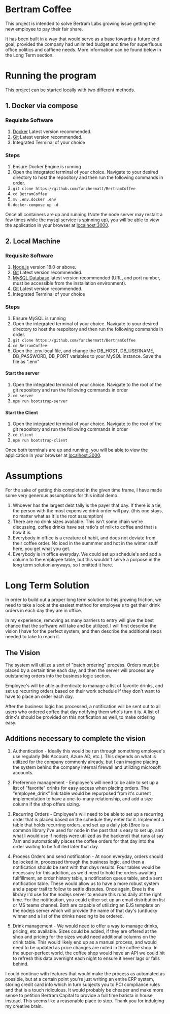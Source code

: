 # Bertram Coffee

This project is intended to solve Bertram Labs growing issue getting the new employee to pay their fair share. 

It has been built in a way that would serve as a base towards a future end goal, provided the company had unlimited budget and time for superfluous office politics and caffiene needs. More information can be found below in the Long Term section.

# Running the program

This project can be started locally with two different methods.

## 1. Docker via compose

### Requisite Software

1. [Docker](https://www.docker.com/products/docker-desktop/) Latest version recommended.
2. [Git](https://git-scm.com/downloads) Latest version recommended.
3. Integrated Terminal of your choice

### Steps

1. Ensure Docker Engine is running
2. Open the integrated terminal of your choice. Navigate to your desired directory to host the repository and then run the following commands in order.
3. `git clone https://github.com/fanchermatt/BertramCoffee`
4. `cd BetramCoffee`
5. `mv .env.docker .env`
6. `docker-compose up -d`

Once all containers are up and running (Note the node server may restart a few times while the mysql service is spinning up), you will be able to view the application in your browser at [localhost:3000](http://localhost:3000).

## 2. Local Machine

### Requisite Software

1. [Node.js](https://nodejs.org/en/download) version 18.0 or above.
2. [Git](https://git-scm.com/downloads) Latest version recommended.
3. [MySQL Database](https://dev.mysql.com/downloads/) latest version recommended (URL, and port number, must be accessible from the installation environment).
4. [Git](https://git-scm.com/downloads) Latest version recommended.
5. Integrated Terminal of your choice

### Steps

1. Ensure MySQL is running
2. Open the integrated terminal of your choice. Navigate to your desired directory to host the respoitory and then run the following commands in order.
3. `git clone https://github.com/fanchermatt/BertramCoffee`
4. `cd BetramCoffee`
5. Open the .env.local file, and change the DB_HOST, DB_USERNAME, DB_PASSWORD, DB_PORT variables to your MySQL instance. Save the file as ".env"

#### Start the server

1. Open the integrated terminal of your choice. Navigate to the root of the git repository and run the following commands in order
2. `cd server`
3. `npm run bootstrap-server`

#### Start the Client

1. Open the integrated terminal of your choice. Navigate to the root of the git repository and run the following commands in order
2. `cd client`
3. `npm run bootstrap-client`

Once both terminals are up and running, you will be able to view the application in your browser at [localhost:3000](http://localhost:3000).

# Assumptions

For the sake of getting this completed in the given time frame, I have made some very generous assumptions for this initial demo.

1. Whoever has the largest debt tally is the payer that day. If there is a tie, the person with the most expensive drink order will pay. (this one stays, no matter what as it is the root assumption)
2. There are no drink sizes available. This isn't some chain we're discussing, coffee drinks have set ratio's of milk to coffee and that is how it is.
3. Everybody in office is a creature of habit, and does not deviate from their coffee order. No iced in the summmer and hot in the winter stuff here, you get what you get.
4. Everybody is in office everyday. We could set up schedule's and add a column to the employee table, but this wouldn't serve a purpose in the long term solution anyways, so I omitted it here.

# Long Term Solution

In order to build out a proper long term solution to this growing friction, we need to take a look at the easiest method for employee's to get their drink orders in each day they are in office.

In my experience, removing as many barriers to entry will give the best chance that the software will take and be utilized. I will first describe the vision I have for the perfect system, and then describe the additional steps needed to take to reach it.

## The Vision

The system will utilize a sort of "batch ordering" process. Orders must be placed by a certain time each day, and then the server will process any outstanding orders into the business logic section.

Employee's will be able authenticate to manage a list of favorite drinks, and set up recurring orders based on their work schedule if they don't want to have to place an order each day.

After the business logic has processed, a notification will be sent out to all users who ordered coffee that day notifying them who's turn it is. A list of drink's should be provided on this notification as well, to make ordering easy.

## Additions necessary to complete the vision

1. Authentication - Ideally this would be run through something employee's use regularly (Ms Account, Azure AD, etc.). This depends on what is utilized for the company commonly already, but I can imagine placing the system behind the company internal firewall and utilizing microsoft accounts.

2. Preference management - Employee's will need to be able to set up a list of "favorite" drinks for easy access when placing orders. The "employee_drink" link table would be repurposed from it's current implementation to have a one-to-many relationship, and add a size column if the shop offers sizing.

3. Recurring Orders - Employee's will need to be able to set up a recurring order that is placed based on the schedule they enter for it. Implement a table that holds recurring orders, and set up a daily job (Bree is a common library i've used for node in the past that is easy to set up, and what I would use if nodejs were utilized as the backend) that runs at say 7am and automatically places the coffee orders for that day into the order waiting to be fulfilled later that day.

4. Process Orders and send notification - At noon everyday, orders should be locked in, processed through the business logic, and then a notification should be sent with that days results. Four tables would be necessary for this addition, as we'd need to hold the orders awaiting fullfillment, an order history table, a notification queue table, and a sent notification table. These would allow us to have a more robust system and a paper trail to follow to settle disputes. Once again, Bree is the library I'd use for the nodejs server to ensure this runs daily at the right time. For the notification, you could either set up an email distribution list or MS teams channel. Both are capable of utilizing an EJS template on the nodejs server which will provide the name of that day's (un)lucky winner and a list of the drinks needing to be ordered.

5. Drink management - We would need to offer a way to manage drinks, pricing, etc available. Sizes could be added, if they are offered at the shop and pricing for the sizes would need additional columns on the drink table. This would likely end up as a manual process, and would need to be updated as price changes are noted in the coffee shop. In the super-perfect world, the coffee shop would have an API we could hit to refresh this data overnight each night to ensure it never lags or falls behind.

I could continue with features that would make the process as automated as possible, but at a certain point you're just writing an entire ERP system, storing credit card info which in turn subjects you to PCI compliance rules and that is a touch ridiculous. It would probably be cheaper and make more sense to petition Bertram Capital to provide a full time barista in house instead. This seems like a reasonable place to stop. Thank you for indulging my creative brain.
